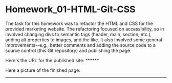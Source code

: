 # Homework_01-HTML-Git-CSS

The task for this homework was to refactor the HTML and CSS for the provided marketing website. The refactoring focused on accessibility, so in involved changing divs to semantic tags (header, main, section, etc.), adding alt properties to images, and the like. It also involved some general improvements--e.g., better comments and adding the source code to a source control (this Git repository) and publishing the page.

Here's the URL for the published site: ******

Here a picture of the finished page:
****